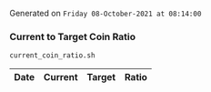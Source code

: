 Generated on `Friday 08-October-2021 at 08:14:00`

### Current to Target Coin Ratio
`current_coin_ratio.sh`

Date|Current|Target|Ratio
---|---|---|---
